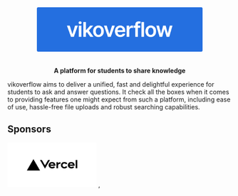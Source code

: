 <div align="center">
  <img src="logo.svg"  height="100" />
</div>

<br>

<p align="center">
  <b>A platform for students to share knowledge</b>
</p>

vikoverflow aims to deliver a unified, fast and delightful experience for students to ask and answer questions. It check all the boxes when it comes to providing features one might expect from such a platform, including ease of use, hassle-free file uploads and robust searching capabilities.

## Sponsors

<a href="https://vercel.com?utm_source=kir-dev&utm_campaign=oss"><img src="vercel.svg" height="100" /></a>
,
